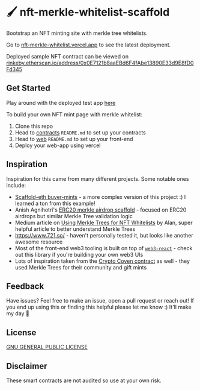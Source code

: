 # 🖌️ nft-merkle-whitelist-scaffold
Bootstrap an NFT minting site with merkle tree whitelists.


Go to [nft-merkle-whitelist.vercel.app](https://nft-merkle-whitelist.vercel.app/) to see the latest deployment.

Deployed sample NFT contract can be viewed on [rinkeby.etherscan.io/address/0x0E7121b8aaEBd6F4fAbe13890E33d9E8fD0Fd345](https://rinkeby.etherscan.io/address/0x0E7121b8aaEBd6F4fAbe13890E33d9E8fD0Fd345#code)

## Get Started
Play around with the deployed test app [here](https://nft-merkle-whitelist.vercel.app/)

To build your own NFT mint page with merkle whitelist:
1. Clone this repo
2. Head to [contracts](https://github.com/straightupjac/nft-merkle-whitelist-scaffold/tree/main/contracts) `README.md` to set up your contracts
3. Head to [web](https://github.com/straightupjac/nft-merkle-whitelist-scaffold/tree/main/web) `README.md` to set up your front-end
4. Deploy your web-app using vercel

## Inspiration
Inspiration for this came from many different projects. Some notable ones include:
- [Scaffold-eth buyer-mints](https://github.com/scaffold-eth/scaffold-eth/tree/buyer-mints-nft) - a more complex version of this project :) I learned a ton from this example!
- Anish Agnihotri's [ERC20 merkle airdrop scaffold](https://github.com/Anish-Agnihotri/merkle-airdrop-starter) - focused on ERC20 airdrops but similar Merkle Tree validation logic
- Medium article on [Using Merkle Trees for NFT Whitelists](https://medium.com/@ItsCuzzo/using-merkle-trees-for-nft-whitelists-523b58ada3f9) by Alan, super helpful article to better understand Merkle Trees
- https://www.721.so/ - haven't personally tested it, but looks like another awesome resource
- Most of the front-end web3 tooling is built on top of [`web3-react`](https://github.com/NoahZinsmeister/web3-react) - check out this library if you're building your own web3 UIs
- Lots of inspiration taken from the [Crypto Coven contract](https://etherscan.io/address/0x5180db8f5c931aae63c74266b211f580155ecac8#contracts) as well - they used Merkle Trees for their community and gift mints


## Feedback
Have issues? Feel free to make an issue, open a pull request or reach out! If you end up using this or finding this helpful please let me know :) It'll make my day 🤩

## License
[GNU GENERAL PUBLIC LICENSE
](LICENSE)

## Disclaimer
These smart contracts are not audited so use at your own risk.
